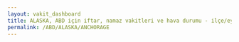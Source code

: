 ```yaml
---
layout: vakit_dashboard
title: ALASKA, ABD için iftar, namaz vakitleri ve hava durumu - ilçe/eyalet seç
permalink: /ABD/ALASKA/ANCHORAGE
---
```


<script type="text/javascript">
  var GLOBAL_COUNTRY = 'ABD';
  var GLOBAL_CITY = 'ALASKA';
  var GLOBAL_STATE = 'ANCHORAGE';
  var lat = 72;
  var lon = 21;
</script>
